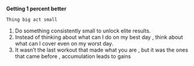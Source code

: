 
**Getting 1 percent better**

    Thing big act small

1. Do something consistently small to unlock elite results.
2. Instead of thinking about what can I do on my best day , think about what can I cover even on my worst day.
3. It wasn’t the last workout that made what you are , but it was the ones that came before , accumulation leads to gains
